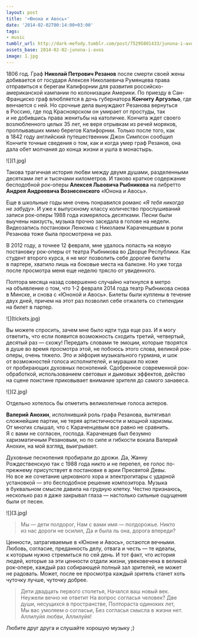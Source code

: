 ```yaml
---
layout: post
title: '«Юнона и Авось»'
date: '2014-02-02T00:14:00+03:00'
tags:
- music
tumblr_url: http://dark-mefody.tumblr.com/post/75295801433/junona-i-avos
assets_base: 2014-02-02-junona-i-avos
image: 1.jpg
---
```

1806 год. Граф **Николай Петрович Резанов** после смерти своей жены добивается от государя Алексея Николаевича Румянцева права отправиться к берегам Калифорнии для развития российско-американской кампании по колонизации Америки. По приезду в Сан-Франциско граф влюбляется в дочь губернатора **Кончиту Аргуэльо**, где венчается с ней. Но срочные дела вынуждают Резанова вернуться в Россию, где под Красноярском он умирает от простуды, так и не добившись права женитьбы на католичке. Кончита ждет своего возлюбленного целых 35 лет, не веря отрывкам из речей моряков, проплывавших мимо берегов Калифорнии. Только после того, как в 1842 году английский путешественник Джон Симпсон сообщил Кончите точные сведения о том, как и когда умер граф Резанов, она дала обет молчания до конца жизни и ушла в монастырь.

<p class="text-center" markdown="1">![](1.jpg)</p>
<!--more-->

Такова трагичная история любви между двумя душами, разделенными десятками лет и тысячами километров. И таково краткое содержание бесподобной рок-оперы **Алексея Львовича Рыбникова** на либретто **Андрея Андреевича Вознесенского** «Юнона и Авось».

Еще в школьные годы мне очень понравился романс _«Я тебя никогда не забуду»_. И уже к выпускному классу количество прослушиваний записи рок-оперы 1988 года измерялось десятками. Песни были выучены наизусть, музыка прочно заседала в голове на недели. Видеозапись постановки Ленкома с Николаем Караченцевым в роли Резанова тоже была просмотрена не раз.

В 2012 году, а точнее 12 февраля, мне удалось попасть на новую постановку рок-оперы от театра Рыбникова во Дворце Республики. Как студент второго курса, я не мог позволить себе дорогие билеты в партере, хватило лишь на боковые места на балконе. Но уже тогда после просмотра меня еще неделю трясло от увиденного.

Полтора месяца назад совершенно случайно наткнулся в метро на объявление о том, что 1-2 февраля 2014 года театр Рыбникова снова в Минске, и снова с «Юноной и Авось». Билеты были куплены в течение двух дней, причем на этот раз позволил себе отжалеть со стипендии на билет в партер.

<p class="text-center" markdown="1">![](tickets.jpg)</p>

Вы можете спросить, зачем мне было идти туда еще раз. И я могу ответить, что если появится возможность сходить третий, четвертый, десятый раз — схожу! Передать словами те эмоции, которые творятся в душе во время просмотра этой, не побоюсь этого слова, великой рок-оперы, очень тяжело. Это и эйфория музыкального гурмана, и шок от возможностей голоса исполнителей, и мурашки по коже от пробирающих духовных песнопений. Сдобренное современной рок-обработкой, использованием световых и дымовых эффектов, действо на сцене поистине приковывает внимание зрителя до самого занавеса.

<p class="text-center" markdown="1">![](2.jpg)</p>

Отдельно хотелось бы отметить великолепные голоса актеров.

**Валерий Анохин**, исполнивший роль графа Резанова, вытягивал сложнейшие партии, не теряя артистичности и мощной харизмы. От многих слышал, что с Караченцевым все равно не сравнить. Я с вами не согласен, господа. Караченцев был безумно харизматичным Резановым, но по силе и гибкости вокала Валерий Анохин, на мой взгляд, выигрывает.

Духовные песнопения пробирали до дрожи. Да, Жанну Рождественскую так с 1988 года никто и не перепел, ее голос по-прежнему присутствует в постановке в арии Пресвятой Девы. Но все же сочетание церковного хора и электрогитары с ударной установкой — это бесподобное решение композитора. Музыка в буквальном смысле давила на грудную клетку. Честно признаюсь, несколько раз я даже закрывал глаза — настолько сильные ощущения были от песен.

<p class="text-center" markdown="1">![](3.jpg)</p>

> Мы — дети полдорог,
> Нам с вами имя — полдорожье.
> Никто из нас дороги не осилил,
> Да и была ль она, дорога впереди?

Ценности, затрагиваемые в «Юноне и Авось», остаются вечными. Любовь, согласие, преданность делу, отвага и честь — те идеалы, к которым нужно стремиться по сей день. И тот факт, что история людей, которые за эти ценности отдали жизни, увековечена в великой рок-опере, каждый раз собирающей полный зал зрителей, не может не радовать. Может, после ее просмотра каждый зритель станет хоть чуточку лучше, чуточку добрее.

> Дети двадцать первого столетья,
> Начался ваш новый век.
> Неужели вечно не ответит
> На вопрос согласья человек?
> Две души, несущихся в пространстве,
> Полтораста одиноких лет,
> Мы вас умоляем о согласьи,
> Без согласья смысла в жизни нет.
> Аллилуйя любви, Аллилуйя!

Любите друг друга и слушайте хорошую музыку ;)
